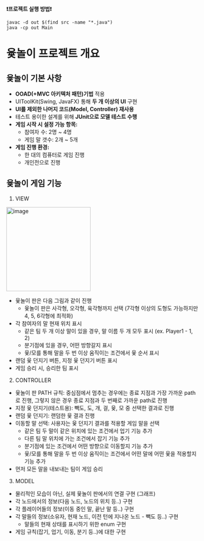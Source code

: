 **❗️프로젝트 실행 방법❗️**
```
javac -d out $(find src -name "*.java")
java -cp out Main
```

# 윷놀이 프로젝트 개요

## 윷놀이 기본 사항
- **OOAD(+MVC 아키텍처 패턴)기법** 적용
- UIToolKit(Swing, JavaFX) 통해 **두 개 이상의 UI** 구현
- **UI를 제외한 나머지 코드(Model, Controller) 재사용**
- 테스트 용이한 설계를 위해 **JUnit으로 모델 테스트 수행**
- **게임 시작 시 설정 가능 항목:**
  - 참여자 수: 2명 ~ 4명
  - 게임 말 갯수: 2개 ~ 5개
- **게임 진행 환경:**
  - 한 대의 컴퓨터로 게임 진행
  - 개인전으로 진행

## 윷놀이 게임 기능
1. VIEW
<img width="221" alt="image" src="https://github.com/user-attachments/assets/9b8940b3-c247-4d42-b39b-64a7939e972e" />

- 윷놀이 판은 다음 그림과 같이 진행
  - 윷놀이 판은 사각형, 오각형, 육각형까지 선택 (7각형 이상의 도형도 가능하지만 4, 5, 6각형에 최적화)
- 각 참여자의 말 현재 위치 표시
  - 같은 팀 두 개 이상 말이 있을 경우, 말 이름 두 개 모두 표시 (ex. Player1 - 1, 2)
  - 분기점에 있을 경우, 어떤 방향갈지 표시
  - 윷/모를 통해 말을 두 번 이상 움직이는 조건에서 윷 순서 표시
- 랜덤 윷 던지기 버튼, 지정 윷 던지기 버튼 표시
- 게임 승리 시, 승리한 팀 표시

2. CONTROLLER
- 윷놀이 판 PATH 규칙: 중심점에서 멈추는 경우에는 종료 지점과 가장 가까운 path로 진행, 그렇지 않은 경우 종료 지점과 두 번째로 가까운 path로 진행
- 지정 윷 던지기(테스트용): 빽도, 도, 개, 걸, 윷, 모 중 선택한 결과로 진행
- 랜덤 윷 던지기: 랜덤한 윷 결과 진행
- 이동할 말 선택: 사용자는 윷 던지기 결과를 적용할 게임 말을 선택
  - 같은 팀 두 말이 같은 위치에 있는 조건에서 업기 기능 추가
  - 다른 팀 말 위치에 가는 조건에서 잡기 기능 추가
  - 분기점에 있는 조건에서 어떤 방향으로 이동할지 기능 추가
  - 윷/모를 통해 말을 두 번 이상 움직이는 조건에서 어떤 말에 어떤 윷을 적용할지 기능 추가
- 먼저 모든 말을 내보내는 팀이 게임 승리

3. MODEL
- 물리적인 모습이 아닌, 실제 윷놀이 판에서의 연결 구현 (그래프)
- 각 노드에서의 정보(다음 노드, 노드의 위치 등..) 구현
- 각 플레이어들의 정보(이동 중인 말, 끝난 말 등..) 구현
- 각 말들의 정보(소유자, 현재 노드, 이전 턴에 지나온 노드 - 빽도 등..) 구현
  - 말들의 현재 상태를 표시하기 위한 enum 구현
- 게임 규칙(잡기, 업기, 이동, 분기 등..)에 대한 구현

